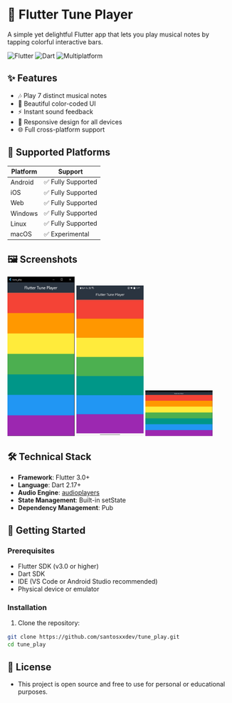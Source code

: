 # 🎵 Flutter Tune Player

A simple yet delightful Flutter app that lets you play musical notes by tapping colorful interactive bars.

![Flutter](https://img.shields.io/badge/Flutter-02569B?style=for-the-badge&logo=flutter&logoColor=white)
![Dart](https://img.shields.io/badge/Dart-0175C2?style=for-the-badge&logo=dart&logoColor=white)
![Multiplatform](https://img.shields.io/badge/-Multiplatform-blueviolet?style=for-the-badge)

## ✨ Features

- 🎶 Play 7 distinct musical notes
- 🎨 Beautiful color-coded UI
- ⚡ Instant sound feedback
- 📱 Responsive design for all devices
- 🌐 Full cross-platform support

## 📱 Supported Platforms

| Platform | Support |
|----------|---------|
| Android  | ✅ Fully Supported |
| iOS      | ✅ Fully Supported |
| Web      | ✅ Fully Supported |
| Windows  | ✅ Fully Supported |
| Linux    | ✅ Fully Supported |
| macOS    | ✅ Experimental |

## 🖼️ Screenshots

<p float="left">
  <img src="assets/screenshots/home_screen.png" alt="Main Screen" width="30%"/>
  <img src="assets/screenshots/home_screen_ph.jpeg" alt="Mobile View" width="30%"/>
  <img src="assets/screenshots/home_screen_pc.png" alt="Desktop View" width="30%"/>
</p>

## 🛠️ Technical Stack

- **Framework**: Flutter 3.0+
- **Language**: Dart 2.17+
- **Audio Engine**: [audioplayers](https://pub.dev/packages/audioplayers)
- **State Management**: Built-in setState
- **Dependency Management**: Pub

## 🚀 Getting Started

### Prerequisites

- Flutter SDK (v3.0 or higher)
- Dart SDK
- IDE (VS Code or Android Studio recommended)
- Physical device or emulator

### Installation

1. Clone the repository:
```bash
git clone https://github.com/santosxxdev/tune_play.git
cd tune_play
```

## 📄 License

 - This project is open source and free to use for personal or educational purposes.
